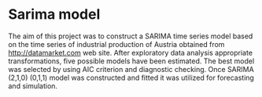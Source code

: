 # Sarima model

The aim of this project was to construct a SARIMA time series model based on the time series of industrial production of Austria obtained from http://datamarket.com web site. After exploratory data analysis appropriate transformations, five possible models have been estimated. The best model was selected by using AIC criterion and diagnostic checking. Once SARIMA (2,1,0) (0,1,1) model was constructed and fitted it was utilized for forecasting and simulation.
